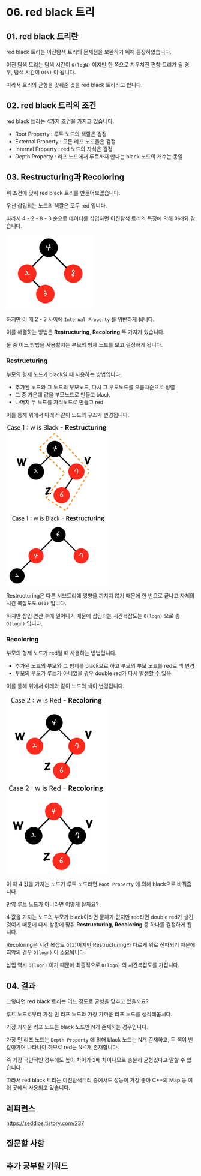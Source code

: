 # 06. red black 트리

## 01. red black 트리란

red black 트리는 이진탐색 트리의 문제점을 보완하기 위해 등장하였습니다.

이진 탐색 트리는 탐색 시간이 `O(logN)` 이지만 한 쪽으로 치우쳐진 편향 트리가 될 경우, 탐색 시간이  `O(N)` 이 됩니다.

따라서 트리의 균형을 맞춰준 것을 red black 트리라고 합니다.





## 02. red black 트리의 조건

red black 트리는 4가지 조건을 가지고 있습니다.

* Root Property : 루트 노드의 색깔은 검정
* External Property : 모든 리프 노드들은 검정
* Internal Property : red 노드의 자식은 검정
* Depth Property : 리프 노드에서 루트까지 만나는 black 노드의 개수는 동일



## 03. Restructuring과 Recoloring

위 조건에 맞춰 red black 트리를 만들어보겠습니다.

우선 삽입되는 노드의 색깔은 모두 red 입니다.

따라서 4 - 2 - 8 - 3 순으로 데이터를 삽입하면 이진탐색 트리의 특징에 의해 아래와 같습니다.



<img src="../images/data_structure/06_redblack1.png" alt="img" style="zoom: 33%;" />

하지만 이 때 2 - 3 사이에 `Internal Property` 를 위반하게 됩니다.

이를 해결하는 방법은 **Restructuring**, **Recoloring**  두 가지가 있습니다.

둘 중 어느 방법을 사용할지는 부모의 형제 노드를 보고 결정하게 됩니다.



### Restructuring

부모의 형제 노드가 black일 때 사용하는 방법입니다.

* 추가된 노드와 그 노드의 부모노드, 다시 그 부모노드를 오름차순으로 정렬
* 그 중 가운데 값을 부모노드로 만들고 black
* 나머지 두 노드를 자식노드로 만들고 red



이를 통해 위에서 아래와 같이 노드의 구조가 변경됩니다.

<img src="../images/data_structure/06_redblack2.png" alt="img" style="zoom:33%;" />

<img src="../images/data_structure/06_redblack3.png" alt="img" style="zoom:33%;" />

Restructuring은 다른 서브트리에 영향을 끼치지 않기 때문에 한 번으로 끝나고 자체의 시간 복잡도도 `O(1)` 입니다.

하지만 삽입 연산 후에 일어나기 때문에 삽입되는 시간복잡도는 `O(logn)` 으로 총  `O(logn)` 입니다.



### Recoloring

부모의 형제 노드가 red일 때 사용하는 방법입니다.

* 추가된 노드의 부모와 그 형제를 black으로 하고 부모의 부모 노드를 red로 색 변경
* 부모의 부모가 루트가 아니었을 경우 double red가 다시 발생할 수 있음



이를 통해 위에서 아래와 같이 노드의 색이 변경됩니다.

<img src="../images/data_structure/06_redblack4.png" alt="img" style="zoom:33%;" />

<img src="../images/data_structure/06_redblack5.png" alt="img" style="zoom:33%;" />

이 때 4 값을 가지는 노드가 루트 노드라면  `Root Property` 에 의해 black으로 바꿔줍니다.



만약 루트 노드가 아니라면 어떻게 될까요?

4 값을 가지는 노드의 부모가 black이라면 문제가 없지만 red라면 double red가 생긴 것이기 때문에 다시 상황에 맞춰  **Restructuring**, **Recoloring**  중 하나를 결정하게 됩니다.



Recoloring은 시간 복잡도 `O(1)`이지만 Restructuring와 다르게 위로 전파되기 때문에 최악의 경우 `O(logn)` 이 소요됩니다.

삽입 역시  `O(logn)`  이기 때문에 최종적으로  `O(logn)` 의 시간복잡도를 가집니다.



## 04. 결과

그렇다면 red black 트리는 어느 정도로 균형을 맞추고 있을까요?

루트 노드로부터 가장 먼 리프 노드와 가장 가까운 리프 노드를 생각해봅시다.

가장 가까운 리프 노드는 black 노드만 N개 존재하는 경우입니다.

가장 먼 리프 노드는 `Depth Property` 에 의해 black 노드는 N개 존재하고, 두 색이 번갈아가며 나타나야 하므로 red는 N-1개 존재합니다.



즉 가장 극단적인 경우에도 높이 차이가 2배 차이나므로 충분히 균형있다고 말할 수 있습니다.

따라서 red black 트리는 이진탐색트리 중에서도 성능이 가장 좋아 C++의 Map 등 여러 곳에서 사용되고 있습니다.





## 레퍼런스

https://zeddios.tistory.com/237

## 질문할 사항

## 추가 공부할 키워드

